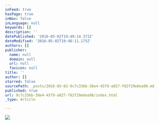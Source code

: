 ```yaml
---
inFeed: true
hasPage: true
inNav: false
inLanguage: null
keywords: []
description: ''
datePublished: '2016-05-02T19:49:14.373Z'
dateModified: '2016-05-02T19:48:11.175Z'
authors: []
publisher:
  name: null
  domain: null
  url: null
  favicon: null
title: ''
author: []
starred: false
sourcePath: _posts/2016-05-02-9c7c336b-38e4-45f9-a027-f82f29e6ea98.md
published: true
url: 9c7c336b-38e4-45f9-a027-f82f29e6ea98/index.html
_type: Article

---
```

![](https://the-grid-user-content.s3-us-west-2.amazonaws.com/a2aaa609-0736-4b0c-8cb6-2225c479d8c0.jpg)